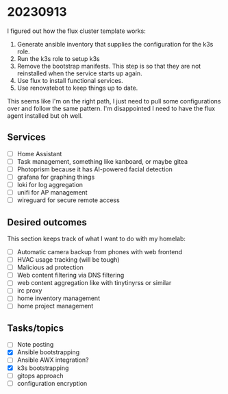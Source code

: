 # 20230913

I figured out how the flux cluster template works:

1. Generate ansible inventory that supplies the configuration for the k3s role.
2. Run the k3s role to setup k3s
3. Remove the bootstrap manifests. This step is so that they are not reinstalled when the service starts up again.
4. Use flux to install functional services.
5. Use renovatebot to keep things up to date.

This seems like I'm on the right path, I just need to pull some configurations over and follow the same pattern. I'm
disappointed I need to have the flux agent installed but oh well.

## Services

* [ ] Home Assistant
* [ ] Task management, something like kanboard, or maybe gitea
* [ ] Photoprism because it has AI-powered facial detection
* [ ] grafana for graphing things
* [ ] loki for log aggregation
* [ ] unifi for AP management
* [ ] wireguard for secure remote access

## Desired outcomes

This section keeps track of what I want to do with my homelab:

* [ ] Automatic camera backup from phones with web frontend
* [ ] HVAC usage tracking (will be tough)
* [ ] Malicious ad protection
* [ ] Web content filtering via DNS filtering
* [ ] web content aggregation like with tinytinyrss or similar
* [ ] irc proxy
* [ ] home inventory management
* [ ] home project management

## Tasks/topics

* [ ] Note posting
* [x] Ansible bootstrapping
* [ ] Ansible AWX integration?
* [x] k3s bootstrapping
* [ ] gitops approach
* [ ] configuration encryption
